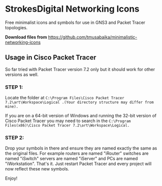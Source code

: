 # **StrokesDigital Networking Icons**

Free minimalist icons and symbols for use in GNS3 and Packet Tracer topologies.

**Download files from** https://github.com/tmusabaika/minimalistic-networking-icons

## Usage in Cisco Packet Tracer

So far tried with Packet Tracer version 7.2 only but it should work for other versions as well.

### STEP 1:

Locate the folder at `C:\Program Files\Cisco Packet Tracer 7.2\art\Workspace\Logical .(Your directory structure may differ from mine).`

If you are on a 64-bit version of Windows and running the 32-bit version of Cisco Packet Tracer you may need to search in the `C:\Program Files(x86)\Cisco Packet Tracer 7.2\art\Workspace\Logical.`

### STEP 2:

Drop your symbols in there and ensure they are named exactly the same as the original files. For example routers are named "iRouter" switches are named "iSwitch" servers are named "iServer" and PCs are named "iWorkstation". That's it. Just restart Packet Tracer and every project will now reflect these new symbols.

Enjoy!